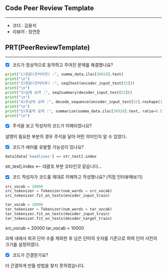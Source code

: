 ## Code Peer Review Template
---
* 코더 : 김용석
* 리뷰어 : 정연준


## PRT(PeerReviewTemplate)
---
- [x] 코드가 정상적으로 동작하고 주어진 문제를 해결했나요?

```python
print("1)원문(전처리전) :", summa_data.iloc[36928].text)
print("\n")
print("2)원문(전처리후) :", seq2text(encoder_input_test[52]))
print("\n")
print("3)실제 요약 :", seq2summary(decoder_input_test[52]))
print("\n")
print("4)추상적 요약 :", decode_sequence(encoder_input_test[52].reshape(1, text_max_len)))
print("\n")
print("5)추출적 요약 :", summarize(summa_data.iloc[36928].text, ratio=0.5))
print("\n")
```

- [x] 주석을 보고 작성자의 코드가 이해되었나요?

설명이 필요한 부분의 경우 주석을 달아 어떤 의미인지 알 수 있었다.

- [x] 코드가 에러를 유발할 가능성이 있나요?

```python
data[data['headlines'] == str_test].index
```

str_test].index  <-- 대괄호 부분 오타인것 같습니다...

- [x] 코드 작성자가 코드를 제대로 이해하고 작성했나요? (직접 인터뷰해보기)
```python
src_vocab = 20000
src_tokenizer = Tokenizer(num_words = src_vocab) 
src_tokenizer.fit_on_texts(encoder_input_train) 

tar_vocab = 10000
tar_tokenizer = Tokenizer(num_words = tar_vocab) 
tar_tokenizer.fit_on_texts(decoder_input_train)
tar_tokenizer.fit_on_texts(decoder_target_train)

```
src_vocab = 20000
tar_vocab = 10000

과제 내에서 희귀 단어 수를 제외한 후 남은 단어의 숫자를 기준으로 하여 단어 사전의 크기를 설정하였다.


- [x] 코드가 간결한가요?

더 간결하게 만들 방법을 찾지 못하였습니다.


